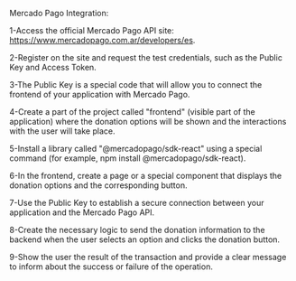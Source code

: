Mercado Pago Integration:

1-Access the official Mercado Pago API site: https://www.mercadopago.com.ar/developers/es.

2-Register on the site and request the test credentials, such as the Public Key and Access Token.

3-The Public Key is a special code that will allow you to connect the frontend of your application with Mercado Pago.

4-Create a part of the project called "frontend" (visible part of the application) where the donation options will be shown and the interactions with the user will take place.

5-Install a library called "@mercadopago/sdk-react" using a special command (for example, npm install @mercadopago/sdk-react).

6-In the frontend, create a page or a special component that displays the donation options and the corresponding button.

7-Use the Public Key to establish a secure connection between your application and the Mercado Pago API.

8-Create the necessary logic to send the donation information to the backend when the user selects an option and clicks the donation button.

9-Show the user the result of the transaction and provide a clear message to inform about the success or failure of the operation.
